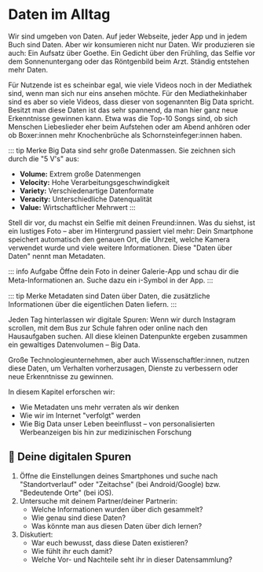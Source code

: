 # Daten im Alltag

Wir sind umgeben von Daten. Auf jeder Webseite, jeder App und in jedem Buch sind Daten. Aber wir konsumieren nicht nur Daten. Wir produzieren sie auch: Ein Aufsatz über Goethe. Ein Gedicht über den Frühling, das Selfie vor dem Sonnenuntergang oder das Röntgenbild beim Arzt. Ständig entstehen mehr Daten.

Für Nutzende ist es scheinbar egal, wie viele Videos noch in der Mediathek sind, wenn man sich nur eins ansehen möchte. Für den Mediathekinhaber sind es aber so viele Videos, dass dieser von sogenannten Big Data spricht. Besitzt man diese Daten ist das sehr spannend, da man hier ganz neue Erkenntnisse gewinnen kann. Etwa was die Top-10 Songs sind, ob sich Menschen Liebeslieder eher beim Aufstehen oder am Abend anhören oder ob Boxer:innen mehr Knochenbrüche als Schornsteinfeger:innen haben.

::: tip Merke
Big Data sind sehr große Datenmassen. Sie zeichnen sich durch die "5 V's" aus:

- **Volume:** Extrem große Datenmengen
- **Velocity:** Hohe Verarbeitungsgeschwindigkeit  
- **Variety:** Verschiedenartige Datenformate
- **Veracity:** Unterschiedliche Datenqualität
- **Value:** Wirtschaftlicher Mehrwert
:::

Stell dir vor, du machst ein Selfie mit deinen Freund:innen. Was du siehst, ist ein lustiges Foto – aber im Hintergrund passiert viel mehr: Dein Smartphone speichert automatisch den genauen Ort, die Uhrzeit, welche Kamera verwendet wurde und viele weitere Informationen. Diese "Daten über Daten" nennt man Metadaten.

::: info Aufgabe
Öffne dein Foto in deiner Galerie-App und schau dir die Meta-Informationen an. Suche dazu ein ℹ️-Symbol in der App.
:::

::: tip Merke
Metadaten sind Daten über Daten, die zusätzliche Informationen über die eigentlichen Daten liefern.
:::

Jeden Tag hinterlassen wir digitale Spuren: Wenn wir durch Instagram scrollen, mit dem Bus zur Schule fahren oder online nach den Hausaufgaben suchen. All diese kleinen Datenpunkte ergeben zusammen ein gewaltiges Datenvolumen – Big Data.

Große Technologieunternehmen, aber auch Wissenschaftler:innen, nutzen diese Daten, um Verhalten vorherzusagen, Dienste zu verbessern oder neue Erkenntnisse zu gewinnen.

In diesem Kapitel erforschen wir:
- Wie Metadaten uns mehr verraten als wir denken
- Wie wir im Internet "verfolgt" werden  
- Wie Big Data unser Leben beeinflusst – von personalisierten Werbeanzeigen bis hin zur medizinischen Forschung

## 📝 Deine digitalen Spuren

1. Öffne die Einstellungen deines Smartphones und suche nach "Standortverlauf" oder "Zeitachse" (bei Android/Google) bzw. "Bedeutende Orte" (bei iOS).
2. Untersuche mit deinem Partner/deiner Partnerin:
   - Welche Informationen wurden über dich gesammelt?
   - Wie genau sind diese Daten?
   - Was könnte man aus diesen Daten über dich lernen?
3. Diskutiert:
   - War euch bewusst, dass diese Daten existieren?
   - Wie fühlt ihr euch damit?
   - Welche Vor- und Nachteile seht ihr in dieser Datensammlung?

